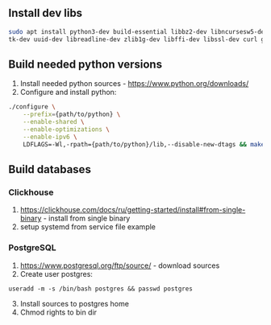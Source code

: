 ## Install dev libs

```bash
sudo apt install python3-dev build-essential libbz2-dev libncursesw5-dev libgdbm-dev liblzma-dev libsqlite3-dev \
tk-dev uuid-dev libreadline-dev zlib1g-dev libffi-dev libssl-dev curl gcc libev-dev libncurses-dev make wget
```
## Build needed python versions
1. Install needed python sources - https://www.python.org/downloads/
2. Configure and install python:
```bash
./configure \
    --prefix={path/to/python} \
    --enable-shared \
    --enable-optimizations \
    --enable-ipv6 \
    LDFLAGS=-Wl,-rpath={path/to/python}/lib,--disable-new-dtags && make && LD_LIBRARY_PATH=. make install
```
## Build databases
### Clickhouse
1. https://clickhouse.com/docs/ru/getting-started/install#from-single-binary - install from single binary
2. setup systemd from service file example
### PostgreSQL
1. https://www.postgresql.org/ftp/source/ - download sources
2. Create user postgres:
```shell
useradd -m -s /bin/bash postgres && passwd postgres
```
3. Install sources to postgres home
4. Chmod rights to bin dir 